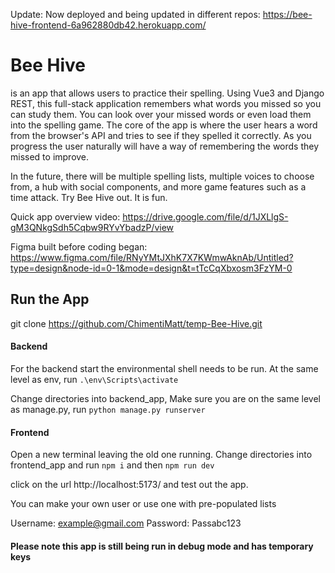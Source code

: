 Update: Now deployed and being updated in different repos: https://bee-hive-frontend-6a962880db42.herokuapp.com/

# Bee Hive 
is an app that allows users to practice their spelling. Using Vue3 and Django REST, this full-stack application remembers what words you missed so you can study them. You can look over your missed words or even load them into the spelling game. The core of the app is where the user hears a word from the browser's API and tries to see if they spelled it correctly. As you progress the user naturally will have a way of remembering the words they missed to improve.

In the future, there will be multiple spelling lists, multiple voices to choose from, a hub with social components, and more game features such as a time attack. Try Bee Hive out. It is fun.

Quick app overview video: https://drive.google.com/file/d/1JXLlgS-gM3QNkgSdh5Cqbw9RYvYbadzP/view

Figma built before coding began: https://www.figma.com/file/RNyYMtJXhK7X7KWmwAknAb/Untitled?type=design&node-id=0-1&mode=design&t=tTcCqXbxosm3FzYM-0

## Run the App

git clone https://github.com/ChimentiMatt/temp-Bee-Hive.git

#### Backend
For the backend start the environmental shell needs to be run. 
At the same level as env, run 
`.\env\Scripts\activate` 

Change directories into backend_app, Make sure you are on the same level as manage.py, run `python manage.py runserver`


#### Frontend
Open a new terminal leaving the old one running.
Change directories into frontend_app and run
`npm i`
and then 
`npm run dev`

click on the url http://localhost:5173/ and test out the app.

You can make your own user or use one with pre-populated lists 

Username: example@gmail.com
Password: Passabc123


#### Please note this app is still being run in debug mode and has temporary keys


